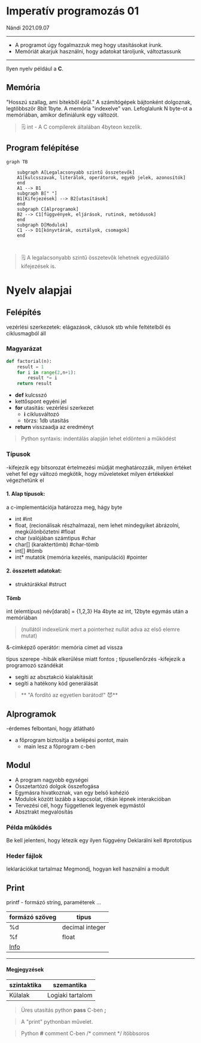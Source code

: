 # Imperatív programozás 01
Nándi 2021.09.07
***
- A programot úgy fogalmazzuk meg hogy utasításokat írunk.
- Memóriát akarjuk használni, hogy adatokat tároljunk, változtassunk
****

Ilyen nyelv például a **C**.

## Memória
"Hosszú szallag, ami bitekből épűl."
A számítógépek bájtonként dolgoznak, legtöbbször 8bit 1byte.
A memória "indexelve" van.
Lefoglalunk N byte-ot a memóriában, amikor definiálunk egy változót.
>🗒️ int - A C compilerek általában 4byteon kezelik.


## Program felépítése

```mermaid
graph TB 
	
	subgraph A[Legalacsonyabb szintű összetevők]
	A1[kulcsszavak, literálok, operátorok, egyéb jelek, azonosítók] 
	end
	A1 --> B1
	subgraph B[" "]
	B1[Kifejezések] --> B2[utasítások]
	end
	subgraph C[Alprogramok]
	B2 --> C1[függvények, eljárások, rutinok, metódusok]
	end
	subgraph D[Modulok]
	C1 --> D1[könyvtárak, osztályok, csomagok]
	end
	
	

```

>🗒️ A legalacsonyabb szintű összetevők lehetnek egyedülálló kifejezések is.


# Nyelv alapjai

## Felépítés
vezérlési szerkezetek: elágazások, ciklusok stb
	while feltételből és ciklusmagból áll

### Magyarázat
```python
def factorial(n):
	result = 1
	for i in range(2,n+1):
		result *= i
	return result
```
- **def**  kulcsszó
- kettőspont egyéni jel 
- **for** utasitás: vezérlési szerkezet
	- **i** ciklusváltozó
	- törzs: 1db utasítás
- **return**  visszaadja az eredményt
>Python syntaxis:  indentálás alapján lehet eldönteni a működést


### Típusok
-kifejezik egy bitsorozat értelmezési müdját
meghatározzák, milyen értéket vehet fel egy változó
megkötik, hogy műveleteket milyen értékekkel végezhetünk el

#### 1. Alap típusok:
a c-implementációja határozza meg, hágy byte
- int #int
- float, (recionálisak részhalmaza), nem lehet mindegyiket ábrázolni, megkülönböztetni #float
- char (valójában számtipus #char
- char[] (karaktertömb) #char-tömb
- int[] #tömb
- int* mutatók (memória kezelés, manipuláció) #pointer 

#### 2. összetett adatokat: 
- struktúrákkal
#struct

#### Tömb
int (elemtípus) név[darab] = {1,2,3}
Ha 4byte az int, 12byte egymás után a memóriában 
>(nullától indexelünk mert a pointerhez nullát adva az első elemre mutat)

&-címképző operátór: memória címet ad vissza

típus szerepe
-hibák elkerülése miatt fontos ; típusellenőrzés
-kifejezik a programozó szándékát
- segíti az absztakció kialakítását
- segíti a hatékony kód generálását

> ** "A fordító az egyetlen barátod!" 😈**

## Alprogramok
-érdemes felbontani, hogy átlátható
- a főprogram biztosítja a belépési pontot, main
	- main lesz a főprogram c-ben


## Modul
- A program nagyobb egységei
- Összetartózó dolgok összefogása
- Egymásra hivatkoznak, van egy belső kohézió
- Modulok között lazább a kapcsolat, ritkán lépnek interakcióban 
- Tervezési cél, hogy függetlenek legyenek egymástól
- Absztrakt megvalósítás

### Példa működés

Be kell jelenteni, hogy létezik egy ilyen függvény
Deklarálni kell #prototípus 

### Heder fájlok
Ieklarációkat tartalmaz
Megmondj, hogyan kell használni a modult

## Print 
printf - formázó string, paraméterek ...

| formázó szöveg                                                                  | tipus           |
| ------------------------------------------------------------------------------- | --------------- |
| %d                                                                              | decimal integer |
| %f                                                                              | float           |
| [Info](https://www.tutorialspoint.com/c_standard_library/c_function_printf.htm) |                 |


***
#### Megjegyzések

| szintaktika | szemantika       |
| ----------- | ---------------- |
| Külalak     | Logiaki tartalom |


>Üres utasítás python **pass** C-ben **;**

> A "print" pythonban művelet. 

> Python **#** comment
> C-ben /\* comment \*/ ítöbbsoros




